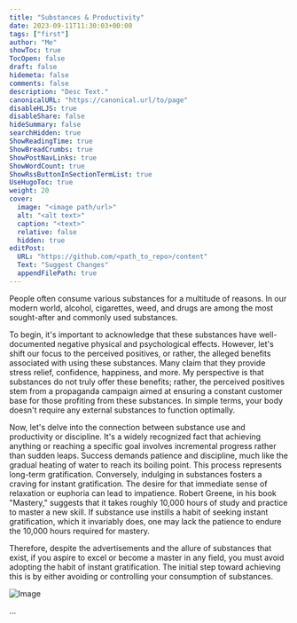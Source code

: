 ```yaml
---
title: "Substances & Productivity"
date: 2023-09-11T11:30:03+00:00
tags: ["first"]
author: "Me"
showToc: true
TocOpen: false
draft: false
hidemeta: false
comments: false
description: "Desc Text."
canonicalURL: "https://canonical.url/to/page"
disableHLJS: true
disableShare: false
hideSummary: false
searchHidden: true
ShowReadingTime: true
ShowBreadCrumbs: true
ShowPostNavLinks: true
ShowWordCount: true
ShowRssButtonInSectionTermList: true
UseHugoToc: true
weight: 20
cover:
  image: "<image path/url>"
  alt: "<alt text>"
  caption: "<text>"
  relative: false
  hidden: true
editPost:
  URL: "https://github.com/<path_to_repo>/content"
  Text: "Suggest Changes"
  appendFilePath: true
---
```


People often consume various substances for a multitude of reasons. In our modern world, alcohol, cigarettes, weed, and drugs are among the most sought-after and commonly used substances.

To begin, it's important to acknowledge that these substances have well-documented negative physical and psychological effects. However, let's shift our focus to the perceived positives, or rather, the alleged benefits associated with using these substances. Many claim that they provide stress relief, confidence, happiness, and more. My perspective is that substances do not truly offer these benefits; rather, the perceived positives stem from a propaganda campaign aimed at ensuring a constant customer base for those profiting from these substances. In simple terms, your body doesn't require any external substances to function optimally.

Now, let's delve into the connection between substance use and productivity or discipline. It's a widely recognized fact that achieving anything or reaching a specific goal involves incremental progress rather than sudden leaps. Success demands patience and discipline, much like the gradual heating of water to reach its boiling point. This process represents long-term gratification. Conversely, indulging in substances fosters a craving for instant gratification. The desire for that immediate sense of relaxation or euphoria can lead to impatience. Robert Greene, in his book "Mastery," suggests that it takes roughly 10,000 hours of study and practice to master a new skill. If substance use instills a habit of seeking instant gratification, which it invariably does, one may lack the patience to endure the 10,000 hours required for mastery.

Therefore, despite the advertisements and the allure of substances that exist, if you aspire to excel or become a master in any field, you must avoid adopting the habit of instant gratification. The initial step toward achieving this is by either avoiding or controlling your consumption of substances.

![Image](/images/sample.jpg)

...
